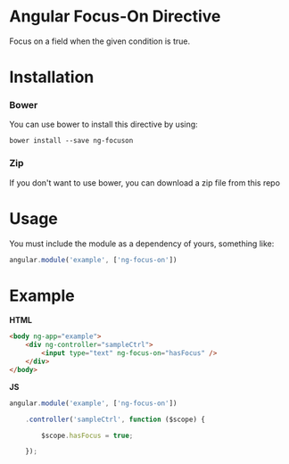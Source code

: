 # Angular Focus-On Directive
Focus on a field when the given condition is true.

# Installation

### Bower
You can use bower to install this directive by using:

`bower install --save ng-focuson`

### Zip
If you don't want to use bower, you can download a zip file from this repo

# Usage

You must include the module as a dependency of yours, something like:

```Javascript
angular.module('example', ['ng-focus-on'])
```

# Example

**HTML**

```HTML
<body ng-app="example">
    <div ng-controller="sampleCtrl">
        <input type="text" ng-focus-on="hasFocus" />
    </div>
</body>
```

**JS**

```Javascript
angular.module('example', ['ng-focus-on'])

    .controller('sampleCtrl', function ($scope) {

        $scope.hasFocus = true;

    });
```
